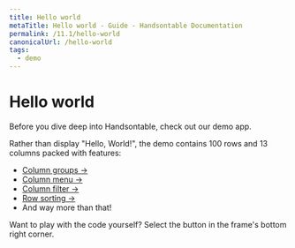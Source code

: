 ```yaml
---
title: Hello world
metaTitle: Hello world - Guide - Handsontable Documentation
permalink: /11.1/hello-world
canonicalUrl: /hello-world
tags:
  - demo
---
```


# Hello world

Before you dive deep into Handsontable, check out our demo app.

Rather than display "Hello, World!", the demo contains 100 rows and 13 columns packed with features:

- [Column groups &#8594;](@/guides/columns/column-groups.md)
- [Column menu &#8594;](@/guides/columns/column-menu.md)
- [Column filter &#8594;](@/guides/columns/column-filter.md)
- [Row sorting &#8594;](@/guides/rows/row-sorting.md)
- And way more than that!

Want to play with the code yourself? Select the button in the frame's bottom right corner.

<BigExample preview="/examples/11.1.0/docs/js/basic-example/">
  <BigExampleSource 
    label="JavaScript"
    icon="js"
    target="/examples/11.1.0/docs/js/basic-example/"></BigExampleSource>
  <BigExampleSource 
    label="TypeScript"
    icon="ts"
    target="/examples/11.1.0/docs/ts/basic-example/"></BigExampleSource>
  <BigExampleSource 
    label="Angular"
    icon="angular"
    target="/examples/11.1.0/docs/angular/basic-example/"></BigExampleSource>
  <BigExampleSource 
    label="React"
    icon="react"
    target="/examples/11.1.0/docs/react/basic-example/"></BigExampleSource>
  <BigExampleSource 
    label="Vue"
    icon="vue"
    target="/examples/11.1.0/docs/vue/basic-example/"></BigExampleSource>
</BigExample>
